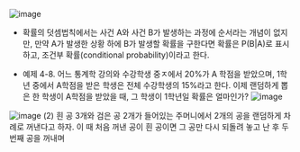 ![image](https://github.com/user-attachments/assets/e913b579-c086-4f29-b68f-a96f4cf9015e)

* 확률의 덧셈법칙에서는 사건 A와 사건 B가 발생하는 과정에 순서라는 개념이 없지만, 만약 A가 발생한 상황 하에 B가 발생할 확률을 구한다면 확률은 P(B|A)로 표시하고, 조건부 확률(conditional probability)이라고 한다.

* 예제 4-8. 어느 통계학 강의와 수강학생 중ㅈ에서 20%가 A 학점을 받았으며, 1학년 중에서 A학점을 받은 학생은 전체 수강학생의 15%라고 한다. 이제 랜덤하게 뽑은 한 학생이 A학점을 받았을 때, 그 학생이 1학년일 확률은 얼마인가?
![image](https://github.com/user-attachments/assets/2514eefa-b9d1-42a8-9c24-23ad3b9ba2c7)

![image](https://github.com/user-attachments/assets/19114e59-1f66-4752-b235-5ff834d62196)
(2) 흰 공 3개와 검은 공 2개가 들어있는 주머니에서 2개의 공을 랜덤하게 차례로 꺼낸다고 하자. 이 때 처음 꺼낸 공이 흰 공이면 그 공만 다시 되돌려 놓고 난 후 두 번째 공을 꺼내며
